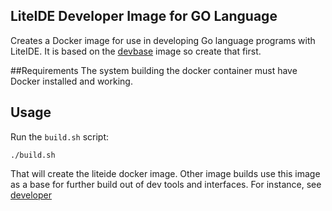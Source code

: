 LiteIDE Developer Image for GO Language
---------------------------------------
Creates a Docker image for use in developing Go language programs with
LiteIDE. It is based on the [devbase](../devbase/) image so create
that first.

##Requirements
The system building the docker container must have Docker installed and working.

## Usage
Run the `build.sh` script:

    ./build.sh

That will create the liteide docker image. Other image builds use this image as
a base for further build out of dev tools and interfaces. For instance, see
[developer](../developer/)
